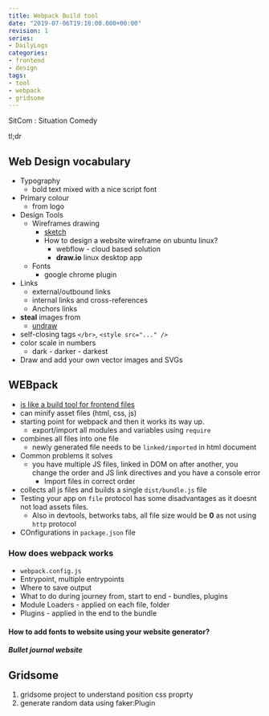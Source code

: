 ```yaml
---
title: Webpack Build tool
date: "2019-07-06T19:18:00.000+00:00"
revision: 1
series:
- DailyLogs
categories:
- frontend
- design
tags:
- tool
- webpack
- gridsome
---
```


SitCom
: Situation Comedy

tl;dr
<!-- more -->

## Web Design vocabulary

* Typography
  * bold text mixed with a nice script font
* Primary colour
  * from logo
* Design Tools
  * Wireframes drawing
    * [sketch](https://www.sketch.com/)
    * How to design a website wireframe on ubuntu linux?
      * webflow - cloud based solution
      * **draw.io** linux desktop app
  * Fonts
    * google chrome plugin
* Links
  * external/outbound links
  * internal links and cross-references
  * Anchors links
* **steal** images from
  * [undraw](https://undraw.co/illustrations)
* self-closing tags `</br>`, `<style src="..." />`
* color scale in numbers
  * dark - darker - darkest
* Draw and add your own vector images and SVGs


## WEBpack

* [is like a build tool for frontend files](https://youtu.be/GU-2T7k9NfI)
* can minify asset files (html, css, js)
* starting point for webpack and then it works its way up.
  * export/import all modules and variables using `require`
* combines all files into one file
  * newly generated file needs to be `linked/imported` in html document
* Common problems it solves
  * you have multiple JS files, linked in DOM on after another, you change the order and JS link directives and you have a console error
    * Import files in correct order
* collects all js files and builds a single `dist/bundle.js` file
* Testing your app on `file` protocol has some disadvantages as it doesnt not load assets files.
  * Also in devtools, betworks tabs, all file size would be **0** as not using `http` protocol
* COnfigurations in `package.json` file

### How does webpack works

* `webpack.config.js`
* Entrypoint, multiple entrypoints
* Where to save output
* What to do during journey from, start to end - bundles, plugins
* Module Loaders - applied on each file, folder
* Plugins - applied in the end to the bundle

#### How to add fonts to website using your website generator?

##### Bullet journal website

## Gridsome

1. gridsome project to understand position css proprty
2. generate random data using faker:Plugin
